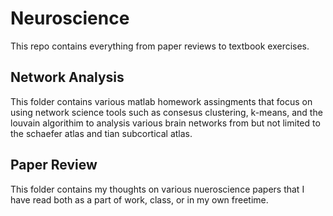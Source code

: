 # Neuroscience

This repo contains everything from paper reviews to textbook exercises. 

## Network Analysis
This folder contains various matlab homework assingments that focus on using network science tools such as consesus clustering, k-means, and the louvain algorithim to analysis various brain networks from but not limited to the schaefer atlas and tian subcortical atlas. 

## Paper Review
This folder contains my thoughts on various nueroscience papers that I have read both as a part of work, class, or in my own freetime.
